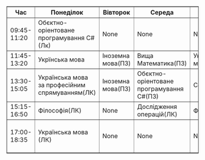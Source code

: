 <!DOCTYPE html>
<html>
<head>
    <title>Розклад</title>
</head>
<body>
    <table border="1">
        <tr>
            <th>Час</th>
            <th>Понеділок</th>
            <th>Вівторок</th>
            <th>Середа</th>
            <th>Четвер</th>
            <th>П'ятниця</th>
             <th>Субота</th>
        </tr>
        <tr>
            <td>09:45-11:20</td>
            <td>Обєктно-оріентоване програмування С#(Лк)</td>
            <td>None</td>
            <td>None</td>
            <td>None</td>
            <td>None</td>
            <td>Вільний День</td>
        </tr>
        <tr>
            <td>11:45-13:20</td>
            <td>Укрїнська мова</td>
            <td>Іноземна мова(ПЗ)</td>
            <td>Вища Математика(ПЗ)</td>
            <td>Українська мова(ПЗ)</td>
            <td>None</td>
            <td>Вільний День</td>
        </tr>
<tr>
            <td>13:30-15:05</td>
            <td>Українська мова за професійним спрямуванням(ЛК)</td>
            <td>Іноземна мова(ПЗ)</td>
            <td>Обєктно-оріентоване програмування С#(ПЗ)</td>
            <td>С#</td>
            <td>None</td>
    <td>Вільний День</td>
        </tr>
<tr>
            <td>15:15-16:50</td>
            <td>Філософія(ЛК)</td>
            <td>None</td>
            <td>Дослідження операцій(ЛК)</td>
            <td>Філософія(ПЗ)</td>
            <td>None</td>
    <td>Вільний День</td>
        </tr>
<tr>
            <td>17:00-18:35</td>
            <td>Українська мова (ЛК)</td>
            <td>None</td>
            <td>None</td>
            <td>None</td>
            <td>Професійна практика програмної інженерії(ПЗ)</td>
    <td>Вільний День</td>
        </tr>
    </table>
</body>
</html>
